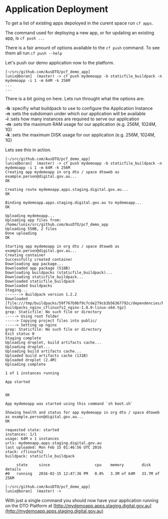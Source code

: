# Application Deployment

To get a list of existing apps depoloyed in the curent space run `cf apps`.

The command used for deploying a new app, or for updating an existing app, is `cf push ...`

There is a fair amount of options available to the `cf push` command. To see them all run `cf push --help`

Let's push our demo application now to the platform.

``` language-html
[~/src/github.com/AusDTO/pcf_demo_app]
lunix@boran]  (master) -> cf push mydemoapp -b staticfile_buildpack -n mydemoapp -i 1 -m 64M -k 256M
...
...
```
There is a bit going on here. Lets run throught what the options are:

**-b** :specifiy what buildpack to use to configure the Application Instance  
**-n** :sets the subdomain under which our application will be available  
**-i** :sets how many instances are required to serve our application  
**-m** :sets the maximum RAM usage for our application (e.g. 256M, 1024M, 1G)  
**-k** :sets the maximum DISK usage for our application (e.g. 256M, 1024M, 1G)  

Lets see this in action.
``` language-html
[~/src/github.com/AusDTO/pcf_demo_app]
lunix@boran]  (master) -> cf push mydemoapp -b staticfile_buildpack -n mydemoapp -i 1 -m 64M -k 256M
Creating app mydemoapp in org dto / space dtoweb as example.person@digital.gov.au...
OK

Creating route mydemoapp.apps.staging.digital.gov.au...
OK

Binding mydemoapp.apps.staging.digital.gov.au to mydemoapp...
OK

Uploading mydemoapp...
Uploading app files from: /home/lunix/src/github.com/AusDTO/pcf_demo_app
Uploading 550B, 2 files
Done uploading
OK

Starting app mydemoapp in org dto / space dtoweb as example.person@digital.gov.au...
Creating container
Successfully created container
Downloading app package...
Downloaded app package (518B)
Downloading buildpacks (staticfile_buildpack)...
Downloading staticfile_buildpack...
Downloaded staticfile_buildpack
Downloaded buildpacks
Staging...
-------> Buildpack version 1.2.2
Downloaded [file:///tmp/buildpacks/59f767b9bf9c7cde279cb3b56367792c/dependencies/https___s3.amazonaws.com_pivotal-buildpacks_nginx_cflinuxfs2_nginx-1.8.0-linux-x64.tgz]
grep: Staticfile: No such file or directory
-----> Using root folder
-----> Copying project files into public/
-----> Setting up nginx
grep: Staticfile: No such file or directory
Exit status 0
Staging complete
Uploading droplet, build artifacts cache...
Uploading droplet...
Uploading build artifacts cache...
Uploaded build artifacts cache (131B)
Uploaded droplet (2.4M)
Uploading complete

1 of 1 instances running

App started


OK

App mydemoapp was started using this command `sh boot.sh`

Showing health and status for app mydemoapp in org dto / space dtoweb as example.person@digital.gov.au...
OK

requested state: started
instances: 1/1
usage: 64M x 1 instances
urls: mydemoapp.apps.staging.digital.gov.au
last uploaded: Mon Feb 15 01:46:56 UTC 2016
stack: cflinuxfs2
buildpack: staticfile_buildpack

     state     since                    cpu    memory        disk            details
#0   running   2016-02-15 12:47:36 PM   0.0%   3.3M of 64M   33.7M of 256M

[~/src/github.com/AusDTO/pcf_demo_app]
lunix@boran]  (master) ->
```

With just a single command you should now have your application running on the DTO Platform at [http://mydemoapp.apps.staging.digital.gov.au](http://mydemoapp.apps.staging.digital.gov.au)
